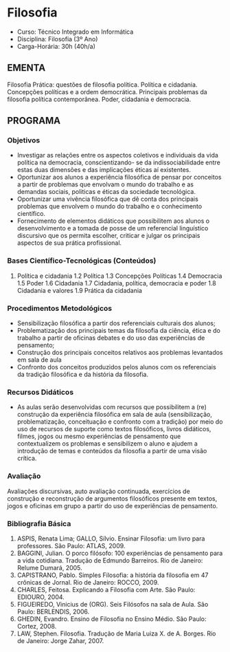 # Filosofia 

* Curso: Técnico Integrado em Informática
* Disciplina: Filosofia (3º Ano)
* Carga-Horária: 30h (40h/a)

## EMENTA

Filosofia Prática: questões de filosofia política. Política e cidadania. Concepções políticas e a ordem democrática.
Principais problemas da filosofia política contemporânea. Poder, cidadania e democracia.

## PROGRAMA
### Objetivos

* Investigar as relações entre os aspectos coletivos e individuais da vida política na democracia, conscientizando-
  se da indissociabilidade entre estas duas dimensões e das implicações éticas aí existentes.
* Oportunizar aos alunos a experiência filosófica de pensar por conceitos a partir de problemas que envolvam o
  mundo do trabalho e as demandas sociais, politicas e éticas da sociedade tecnológica.
* Oportunizar uma vivência filosófica que dê conta dos principais problemas que envolvem o mundo do trabalho e
  o conhecimento científico.
* Fornecimento de elementos didáticos que possibilitem aos alunos o desenvolvimento e a tomada de posse de
  um referencial linguístico discursivo que os permita escolher, criticar e julgar os principais aspectos de sua
  prática profissional.

### Bases Científico-Tecnológicas (Conteúdos)

1.    Política e cidadania
      1.2 Política
      1.3 Concepções Políticas
      1.4 Democracia
      1.5 Poder
      1.6 Cidadania
      1.7 Cidadania, política, democracia e poder
      1.8 Cidadania e valores
      1.9 Prática da cidadania

### Procedimentos Metodológicos

* Sensibilização filosófica a partir dos referenciais culturais dos alunos;
* Problematização dos principais temas da filosofia da ciência, ética e do trabalho a partir de oficinas debates e
  do uso das experiências de pensamento;
* Construção dos principais conceitos relativos aos problemas levantados em sala de aula
* Confronto dos conceitos produzidos pelos alunos com os referenciais da tradição filosófica e da história da
  filosofia.

### Recursos Didáticos

* As aulas serão desenvolvidas com recursos que possibilitem a (re) construção da experiência filosófica em sala
  de aula (sensibilização, problematização, conceituação e confronto com a tradição) por meio do uso de
  recursos de suporte como textos filosóficos, livros didáticos, filmes, jogos ou mesmo experiências de
  pensamento que contextualizem os problemas e sensibilizem o aluno e ajudem a introdução de temas e
  conteúdos da filosofia a partir de uma visão crítica.

### Avaliação

Avaliações discursivas, auto avaliação continuada, exercícios de construção e reconstrução de argumentos
filosóficos presente em textos, jogos e oficinas em grupo a partir do uso de experiências de pensamento.

### Bibliografia Básica

1. ASPIS, Renata Lima; GALLO, Sílvio. Ensinar Filosofia: um livro para professores. São Paulo: ATLAS, 2009.
2. BAGGINI, Julian. O porco filósofo: 100 experiências de pensamento para a vida cotidiana. Tradução de
   Edmundo Barreiros. Rio de Janeiro: Relume Dumará, 2005.
3. CAPISTRANO, Pablo. Simples Filosofia: a história da filosofia em 47 crônicas de Jornal. Rio de Janeiro:
   ROCCO, 2009.
4. CHARLES, Feitosa. Explicando a Filosofia com Arte. São Paulo: EDIOURO, 2004.
5. FIGUEIREDO, Vinicius de (ORG). Seis Filósofos na sala de Aula. São Paulo: BERLENDIS, 2006.
6. GHEDIN, Evandro. Ensino de Filosofia no Ensino Médio. São Paulo: Cortez, 2008.
7. LAW, Stephen. Filosofia. Tradução de Maria Luiza X. de A. Borges. Rio de Janeiro: Jorge Zahar, 2007.
